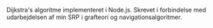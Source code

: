 Dijkstra's algoritme implementeret i Node.js.
Skrevet i forbindelse med udarbejdelsen af min SRP i grafteori og navigationsalgoritmer.
